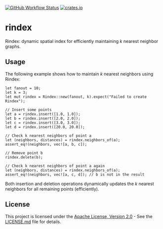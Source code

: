 [![GitHub Workflow Status](https://img.shields.io/github/actions/workflow/status/azizkayumov/rindex/ci.yml?style=plastic)](#)
[![crates.io](https://img.shields.io/crates/v/rindex)](https://crates.io/crates/rindex)

# rindex
Rindex: dynamic spatial index for efficiently maintaining *k* nearest neighbor graphs.

## Usage

The following example shows how to maintain *k* nearest neighbors using Rindex:
```
let fanout = 10;
let k = 3;
let mut rindex = Rindex::new(fanout, k).expect("Failed to create Rindex");

// Insert some points
let a = rindex.insert([1.0, 1.0]);
let b = rindex.insert([2.0, 2.0]);
let c = rindex.insert([3.0, 3.0]);
let d = rindex.insert([20.0, 20.0]);

// Check k nearest neighbors of point a
let (neighbors, distances) = rindex.neighbors_of(a);
assert_eq!(neighbors, vec![a, b, c]);

// Remove point b
rindex.delete(b);

// Check k nearest neighbors of point a again
let (neighbors, distances) = rindex.neighbors_of(a);
assert_eq!(neighbors, vec![a, c, d]); // b is not in the result
```

Both insertion and deletion operations dynamically updates the *k* nearest neighbors for all remaining points (efficiently). 

## License
This project is licensed under the [Apache License, Version 2.0](LICENSE.md) - See the [LICENSE.md](https://github.com/azizkayumov/rindex/blob/main/LICENSE) file for details.